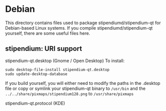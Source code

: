 
Debian
====================
This directory contains files used to package stipendiumd/stipendium-qt
for Debian-based Linux systems. If you compile stipendiumd/stipendium-qt yourself, there are some useful files here.

## stipendium: URI support ##


stipendium-qt.desktop  (Gnome / Open Desktop)
To install:

	sudo desktop-file-install stipendium-qt.desktop
	sudo update-desktop-database

If you build yourself, you will either need to modify the paths in
the .desktop file or copy or symlink your stipendium-qt binary to `/usr/bin`
and the `../../share/pixmaps/stipendium128.png` to `/usr/share/pixmaps`

stipendium-qt.protocol (KDE)

